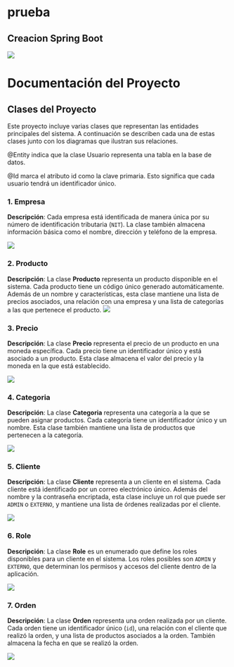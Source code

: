 # prueba
## Creacion Spring Boot
![](./img/img1.png)
# Documentación del Proyecto

## Clases del Proyecto

Este proyecto incluye varias clases que representan las entidades principales del sistema. A continuación se describen cada una de estas clases junto con los diagramas que ilustran sus relaciones.

@Entity indica que la clase Usuario representa una tabla en la base de datos.

@Id marca el atributo id como la clave primaria. Esto significa que cada usuario tendrá un identificador único.

### 1. **Empresa**

**Descripción**: Cada empresa está identificada de manera única por su número de identificación tributaria (`NIT`). La clase también almacena información básica como el nombre, dirección y teléfono de la empresa.

![](./img/2.png)

### 2. **Producto**

**Descripción**: La clase **Producto** representa un producto disponible en el sistema. Cada producto tiene un código único generado automáticamente. Además de un nombre y características, esta clase mantiene una lista de precios asociados, una relación con una empresa y una lista de categorías a las que pertenece el producto.
![](./img/3.png)


### 3. **Precio**

**Descripción**: La clase **Precio** representa el precio de un producto en una moneda específica. Cada precio tiene un identificador único y está asociado a un producto. Esta clase almacena el valor del precio y la moneda en la que está establecido.

![](./img/4.png)

### 4. **Categoria**

**Descripción**: La clase **Categoria** representa una categoría a la que se pueden asignar productos. Cada categoría tiene un identificador único y un nombre. Esta clase también mantiene una lista de productos que pertenecen a la categoría.

![](./img/5.png)

### 5. **Cliente**

**Descripción**: La clase **Cliente** representa a un cliente en el sistema. Cada cliente está identificado por un correo electrónico único. Además del nombre y la contraseña encriptada, esta clase incluye un rol que puede ser `ADMIN` o `EXTERNO`, y mantiene una lista de órdenes realizadas por el cliente.

![](./img/6.png)
### 6. **Role**

**Descripción**: La clase **Role** es un enumerado que define los roles disponibles para un cliente en el sistema. Los roles posibles son `ADMIN` y `EXTERNO`, que determinan los permisos y accesos del cliente dentro de la aplicación.

![](./img/7.png)
### 7. **Orden**

**Descripción**: La clase **Orden** representa una orden realizada por un cliente. Cada orden tiene un identificador único (`id`), una relación con el cliente que realizó la orden, y una lista de productos asociados a la orden. También almacena la fecha en que se realizó la orden.

![](./img/71.png)

